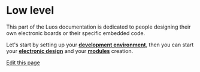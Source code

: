 # Low level
This part of the Luos documentation is dedicated to people designing their own electronic boards or their specific embedded code.

Let's start by setting up your [**development environment**](/_pages/low/dev-env.md), then you can start your [**electronic design**](/_pages/low/electronic-design.md) and your [**modules**](/_pages/low/modules.md) creation.

<div class="cust_edit_page"><a href="https://{{gh_path}}/_pages/low/low-level.md">Edit this page</a></div>
